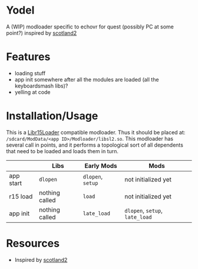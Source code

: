 # Yodel
A (WIP) modloader specific to echovr for quest (possibly PC at some point?) inspired by [scotland2](https://github.com/sc2ad/scotland2)

# Features
 - loading stuff
 - app init somewhere after all the modules are loaded (all the keyboardsmash libs)?
 - yelling at code

# Installation/Usage

This is a [Libr15Loader](https://github.com/RedBrumbler/Libr15Loader) compatible modloader. Thus it should be placed at: `/sdcard/ModData/<app ID>/Modloader/libsl2.so`.
This modloader has several call in points, and it performs a topological sort of all dependents that need to be loaded and loads them in turn.

| | Libs | Early Mods | Mods |
|-|------|------------|------|
| app start | `dlopen` | `dlopen`, `setup` | not initialized yet |
| r15 load | nothing called | `load` | not initialized yet |
| app init | nothing called | `late_load` | `dlopen`, `setup`, `late_load` |

# Resources
 - Inspired by [scotland2](https://github.com/sc2ad/scotland2)

